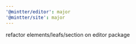 ```yaml
---
'@mintter/editor': major
'@mintter/site': major
---
```


refactor elements/leafs/section on editor package
